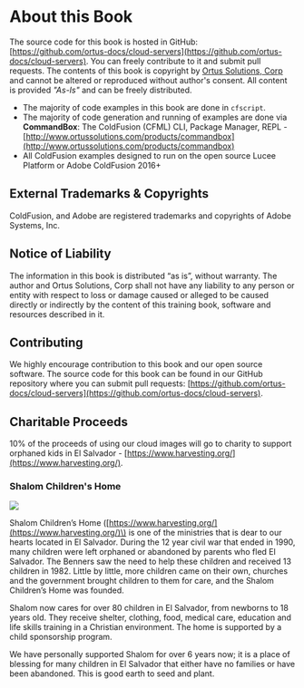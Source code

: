 # About this Book

The source code for this book is hosted in GitHub: [https://github.com/ortus-docs/cloud-servers](https://github.com/ortus-docs/cloud-servers). You can freely contribute to it and submit pull requests. The contents of this book is copyright by [Ortus Solutions, Corp](https://www.ortussolutions.com) and cannot be altered or reproduced without author's consent. All content is provided _"As-Is"_ and can be freely distributed.

* The majority of code examples in this book are done in `cfscript`.
* The majority of code generation and running of examples are done via **CommandBox**: The ColdFusion \(CFML\) CLI, Package Manager, REPL - [http://www.ortussolutions.com/products/commandbox](http://www.ortussolutions.com/products/commandbox)
* All ColdFusion examples designed to run on the open source Lucee Platform or Adobe ColdFusion 2016+

## External Trademarks & Copyrights <a id="external-trademarks-and-copyrights"></a>

ColdFusion, and Adobe are registered trademarks and copyrights of Adobe Systems, Inc.

## Notice of Liability <a id="notice-of-liability"></a>

The information in this book is distributed “as is”, without warranty. The author and Ortus Solutions, Corp shall not have any liability to any person or entity with respect to loss or damage caused or alleged to be caused directly or indirectly by the content of this training book, software and resources described in it.

## Contributing <a id="contributing"></a>

We highly encourage contribution to this book and our open source software. The source code for this book can be found in our GitHub repository where you can submit pull requests: [https://github.com/ortus-docs/cloud-servers](https://github.com/ortus-docs/cloud-servers).

## Charitable Proceeds <a id="charitable-proceeds"></a>

10% of the proceeds of using our cloud images will go to charity to support orphaned kids in El Salvador - [https://www.harvesting.org/](https://www.harvesting.org/). 

### Shalom Children's Home <a id="shalom-childrens-home"></a>

![](https://gblobscdn.gitbook.com/assets%2F-LA-UVvJIdbk5Kfk3bDs%2F-LA-Ue7pk25llbkg6Fcu%2F-LA-UnuL8XFdplyxdTkr%2Fshalom.jpg?generation=1523647989626340&alt=media)

Shalom Children’s Home \([https://www.harvesting.org/](https://www.harvesting.org/)\) is one of the ministries that is dear to our hearts located in El Salvador. During the 12 year civil war that ended in 1990, many children were left orphaned or abandoned by parents who fled El Salvador. The Benners saw the need to help these children and received 13 children in 1982. Little by little, more children came on their own, churches and the government brought children to them for care, and the Shalom Children’s Home was founded.

Shalom now cares for over 80 children in El Salvador, from newborns to 18 years old. They receive shelter, clothing, food, medical care, education and life skills training in a Christian environment. The home is supported by a child sponsorship program.

We have personally supported Shalom for over 6 years now; it is a place of blessing for many children in El Salvador that either have no families or have been abandoned. This is good earth to seed and plant.

